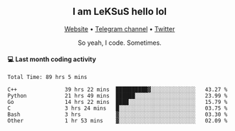 <h2 align="center">I am LeKSuS hello lol</h2>
<div align="center">
  <a href="https://leksus.net">Website</a> •
  <a href="https://t.me/leksus_was_here">Telegram channel</a> •
  <a href="https://twitter.com/___LeKSuS___">Twitter</a>
</div>
<p align="center">So yeah, I code. Sometimes.</p>

#### :computer: Last month coding activity
<!--START_SECTION:waka-->

```text
Total Time: 89 hrs 5 mins

C++               39 hrs 22 mins  ██████████▓░░░░░░░░░░░░░░   43.27 %
Python            21 hrs 49 mins  ██████░░░░░░░░░░░░░░░░░░░   23.99 %
Go                14 hrs 22 mins  ████░░░░░░░░░░░░░░░░░░░░░   15.79 %
C                 3 hrs 24 mins   █░░░░░░░░░░░░░░░░░░░░░░░░   03.75 %
Bash              3 hrs           ▓░░░░░░░░░░░░░░░░░░░░░░░░   03.30 %
Other             1 hr 53 mins    ▓░░░░░░░░░░░░░░░░░░░░░░░░   02.09 %
```

<!--END_SECTION:waka-->

<!-- flag{4_l0t_0f_1nter35t1ng_th1ng5_4r3_1n_publ1c_d0m41n} -->
